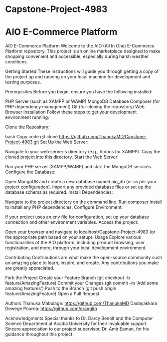 # Capstone-Project-4983
# AIO E-Commerce Platform
AIO E-Commerce Platform
Welcome to the AIO (All In One) E-Commerce Platform repository. This project is an online marketplace designed to make shopping convenient and accessible, especially during harsh weather conditions.

Getting Started
These instructions will guide you through getting a copy of the project up and running on your local machine for development and testing purposes.

Prerequisites
Before you begin, ensure you have the following installed:

PHP Server (such as XAMPP or WAMP)
MongoDB Database
Composer (for PHP dependency management)
Git (for cloning the repository)
Web Browser
Installation
Follow these steps to get your development environment running:

Clone the Repository:

bash
Copy code
git clone https://github.com/ThanukaMD/Capstone-Project-4983.git
Set Up the Web Server:

Navigate to your web server's directory (e.g., htdocs for XAMPP).
Copy the cloned project into this directory.
Start the Web Server:

Run your PHP server (XAMPP/WAMP) and start the MongoDB services.
Configure the Database:

Open MongoDB and create a new database named aio_db (or as per your project configuration).
Import any provided database files or set up the database schema as required.
Install Dependencies:

Navigate to the project directory on the command line.
Run composer install to install any PHP dependencies.
Configure Environment:

If your project uses an.env file for configuration, set up your database connection and other environment variables.
Access the project:

Open your browser and navigate to localhost/Capstone-Project-4983 (or the appropriate path based on your setup).
Usage
Explore various functionalities of the AIO platform, including product browsing, user registration, and more, through your local development environment.

Contributing
Contributions are what make the open-source community such an amazing place to learn, inspire, and create. Any contributions you make are greatly appreciated.

Fork the Project
Create your Feature Branch (git checkout -b feature/AmazingFeature)
Commit your Changes (git commit -m 'Add some amazing features')
Push to the Branch (git push origin feature/AmazingFeature)
Open a Pull Request

Authors
Thanuka Mabulage: https://github.com/ThanukaMD
Dadayakkara Dewege Poorna: https://github.com/erangith

Acknowledgments
Special thanks to Dr. Darcy Benoit and the Computer Science Department at Acadia University for their invaluable support.
Sincere appreciation to our project supervisor, Dr. Amir Eaman, for his guidance throughout this project.
